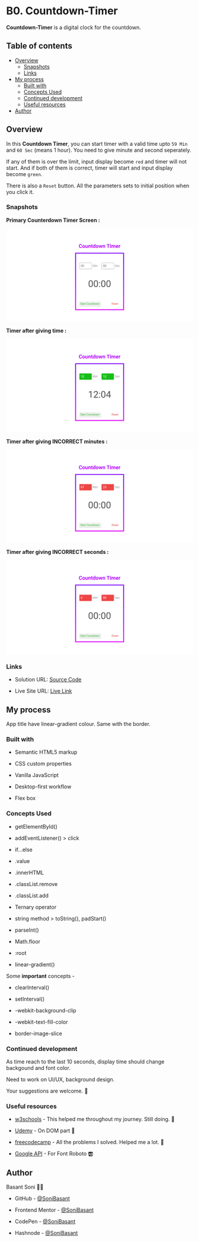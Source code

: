 # B0. Countdown-Timer

**Countdown-Timer** is a digital clock for the countdown.

## Table of contents

- [Overview](#overview)
  - [Snapshots](#snapshots)
  - [Links](#links)
- [My process](#my-process)
  - [Built with](#built-with)
  - [Concepts Used](#concepts-used)
  - [Continued development](#continued-development)
  - [Useful resources](#useful-resources)
- [Author](#author)

## Overview

In this **Countdown Timer**, you can start timer with a valid time upto `59 Min` and `60 Sec` (means 1 hour). You need to give minute and second seperately.

If any of them is over the limit, input display become `red` and timer will not start. And if both of them is correct, timer will start and input display become `green`.

There is also a `Reset` button. All the parameters sets to initial position when you click it.

### Snapshots

**Primary Counterdown Timer Screen :**

![Countdown-Timer](Images/Countdown-timer-snap-1.png)

**Timer after giving time :**

![Countdown-Timer](Images/Countdown-timer-snap-2.png)

**Timer after giving INCORRECT minutes :**

![Countdown-Timer](Images/Countdown-timer-snap-3.png)

**Timer after giving INCORRECT seconds :**

![Countdown-Timer](Images/Countdown-timer-snap-4.png)

### Links

- Solution URL: [Source Code](https://github.com/SoniBasant/Vanilla-JavaScript-Projects/tree/main/B0.%20Countdown-Timer)

- Live Site URL: [Live Link](https://sonibasant.github.io/Vanilla-JavaScript-Projects/B0.%20Countdown-Timer/countDown.html)

## My process

App title have linear-gradient colour. Same with the border.

### Built with

- Semantic HTML5 markup

- CSS custom properties
- Vanilla JavaScript
- Desktop-first workflow
- Flex box

### Concepts Used

- getElementById()

- addEventListener() > click
- if...else
- .value
- .innerHTML
- .classList.remove
- .classList.add
- Ternary operator
- string method > toString(), padStart()
- parseInt()
- Math.floor
- :root
- linear-gradient()

Some **important** concepts -

- clearInterval()

- setInterval()
- -webkit-background-clip
- -webkit-text-fill-color
- border-image-slice

### Continued development

As time reach to the last 10 seconds, display time should change backgound and font color.

Need to work on UI/UX, background design.

Your suggestions are welcome. 🙌

### Useful resources

- [w3schools](https://www.w3schools.com) - This helped me throughout my journey. Still doing. 🙂

- [Udemy](https://www.udemy.com/course/50-projects-50-days/) - On DOM part 🤝
- [freecodecamp](https://www.freecodecamp.org/) - All the problems I solved. Helped me a lot. 🙌
- [Google API](https://fonts.googleapis.com/css2?family=Roboto:wght@400;700&display=swap) - For Font Roboto 🆎

## Author

Basant Soni 👨‍💻

- GitHub - [@SoniBasant](https://github.com/SoniBasant)

- Frontend Mentor - [@SoniBasant](https://www.frontendmentor.io/profile/SoniBasant)
- CodePen - [@SoniBasant](https://codepen.io/sonibasant)
- Hashnode - [@SoniBasant](https://sonibasant.hashnode.dev/)
